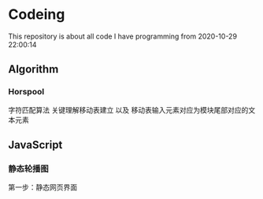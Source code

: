 # Codeing
This repository is about all code I have programming from 2020-10-29 22:00:14 

## Algorithm

### Horspool
字符匹配算法 关键理解移动表建立 以及 移动表输入元素对应为模块尾部对应的文本元素

## JavaScript

### 静态轮播图
第一步：静态网页界面
